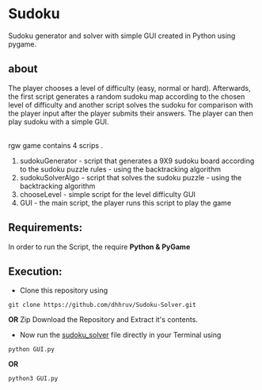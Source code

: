 # Sudoku

Sudoku generator and solver with simple GUI created in Python using pygame.


## about
The player chooses a level of difficulty (easy, normal or hard). Afterwards, the first script generates a random sudoku map according to the chosen level of difficulty and another script solves the sudoku for comparison with the player input after the player submits their answers.
The player can then play sudoku with a simple GUI.<br /><br />

rgw game contains 4 scrips .<br /> 
1) sudokuGenerator - script that generates a 9X9 sudoku board according to the sudoku puzzle rules - using the backtracking algorithm<br />
2) sudokuSolverAlgo - script that solves the sudoku puzzle - using the backtracking algorithm<br />
3) chooseLevel - simple script for the level difficulty GUI<br />
4) GUI - the main script, the player runs this script to play the game<br />

## Requirements:
In order to run the Script, the require **Python & PyGame** 

## Execution:
-	Clone this repository using
```
git clone https://github.com/dhhruv/Sudoku-Solver.git
```
**OR**
Zip Download the Repository and Extract it's contents.
-	Now run the [sudoku_solver](https://github.com/David-Elkabas/Sudoku) file directly in your Terminal using
```
python GUI.py
```
**OR**
```
python3 GUI.py
```

